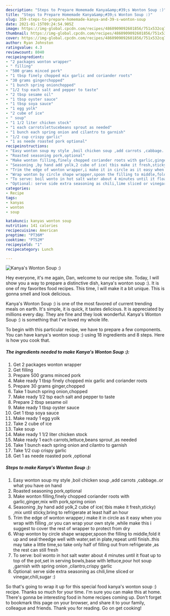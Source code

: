 ```yaml
---
description: "Steps to Prepare Homemade Kanya&amp;#39;s Wonton Soup :)"
title: "Steps to Prepare Homemade Kanya&amp;#39;s Wonton Soup :)"
slug: 359-steps-to-prepare-homemade-kanya-and-39-s-wonton-soup
date: 2021-01-15T09:24:54.905Z
image: https://img-global.cpcdn.com/recipes/4860909092601856/751x532cq70/kanyas-wonton-soup-recipe-main-photo.jpg
thumbnail: https://img-global.cpcdn.com/recipes/4860909092601856/751x532cq70/kanyas-wonton-soup-recipe-main-photo.jpg
cover: https://img-global.cpcdn.com/recipes/4860909092601856/751x532cq70/kanyas-wonton-soup-recipe-main-photo.jpg
author: Ryan Johnston
ratingvalue: 4.3
reviewcount: 8040
recipeingredient:
- "2 packages wonton wrapper"
- " filling"
- "500 grams minced pork"
- "1 tbsp finely chopped mix garlic and coriander roots"
- "30 grams gingerchopped"
- "1 bunch spring onionchopped"
- "1/2 tsp each salt and pepper to taste"
- "2 tbsp sesame oil"
- "1 tbsp oyster sauce"
- "1 tbsp soya sauce"
- "1 egg yolk"
- "2 cube of ice"
- " soup"
- "1 1/2 liter chicken stock"
- "1 each carrotslettucebeans sprout as needed"
- "1 bunch each spring onion and cilantro to garnish"
- "1/2 cup crispy garlic"
- "1 as neede roasted pork optional"
recipeinstructions:
- "Easy wonton soup my style ,boil chicken soup ,add carrots ,cabbage..or what you have on hand"
- "Roasted seasoning pork,optional"
- "Make wonton filling,finely chopped coriander roots with garlic,ginger,mix with pork,spring onion"
- "Seasoning ,by hand add yolk,2 cube of ice( tbis make it fresh,sticky) ,mix until sticky,bring to refrigerate at least half an hour"
- "Trim the edge of wonton wrapper,i make it in circle as it easy when you wrap with filling ,or you can wrap your own style ,while make this i suggest to cover the rest of wrapper to protect from dry"
- "Wrap wonton by circle shape wrapper,spoon the filling to middle,fold it up and seal theedge well with water,set in plate,repeat until finish..this may take a little time,so take only half of filling out from refrigerate ,as the rest can still fresh"
- "To serve: boil wonto in hot salt water about 4 minutes until it float up to top of the pot,set in serving bowls,base with lettuce,pour hot soup ,garnish with spring onion ,cilantro,crispy garlic"
- "Optional: serve side extra seasoning as chili,lime sliced or vinegar,chili,sugar :)"
categories:
- Recipe
tags:
- kanyas
- wonton
- soup

katakunci: kanyas wonton soup 
nutrition: 141 calories
recipecuisine: American
preptime: "PT36M"
cooktime: "PT52M"
recipeyield: "1"
recipecategory: Lunch

---
```



![Kanya&#39;s Wonton Soup :)](https://img-global.cpcdn.com/recipes/4860909092601856/751x532cq70/kanyas-wonton-soup-recipe-main-photo.jpg)

Hey everyone, it's me again, Dan, welcome to our recipe site. Today, I will show you a way to prepare a distinctive dish, kanya&#39;s wonton soup :). It is one of my favorites food recipes. This time, I will make it a bit unique. This is gonna smell and look delicious.

Kanya&#39;s Wonton Soup :) is one of the most favored of current trending meals on earth. It's simple, it is quick, it tastes delicious. It is appreciated by millions every day. They are fine and they look wonderful. Kanya&#39;s Wonton Soup :) is something that I've loved my whole life.




To begin with this particular recipe, we have to prepare a few components. You can have kanya&#39;s wonton soup :) using 18 ingredients and 8 steps. Here is how you cook that.

<!--inarticleads1-->

##### The ingredients needed to make Kanya&#39;s Wonton Soup :):

1. Get 2 packages wonton wrapper
1. Get  filling
1. Prepare 500 grams minced pork
1. Make ready 1 tbsp finely chopped mix garlic and coriander roots
1. Prepare 30 grams ginger,chopped
1. Take 1 bunch spring onion,chopped
1. Make ready 1/2 tsp each salt and pepper to taste
1. Prepare 2 tbsp sesame oil
1. Make ready 1 tbsp oyster sauce
1. Get 1 tbsp soya sauce
1. Make ready 1 egg yolk
1. Take 2 cube of ice
1. Take  soup
1. Make ready 1 1/2 liter chicken stock
1. Make ready 1 each carrots,lettuce,beans sprout ,as needed
1. Take 1 bunch each spring onion and cilantro to garnish
1. Take 1/2 cup crispy garlic
1. Get 1 as neede roasted pork ,optional




<!--inarticleads2-->

##### Steps to make Kanya&#39;s Wonton Soup :):

1. Easy wonton soup my style ,boil chicken soup ,add carrots ,cabbage..or what you have on hand
1. Roasted seasoning pork,optional
1. Make wonton filling,finely chopped coriander roots with garlic,ginger,mix with pork,spring onion
1. Seasoning ,by hand add yolk,2 cube of ice( tbis make it fresh,sticky) ,mix until sticky,bring to refrigerate at least half an hour
1. Trim the edge of wonton wrapper,i make it in circle as it easy when you wrap with filling ,or you can wrap your own style ,while make this i suggest to cover the rest of wrapper to protect from dry
1. Wrap wonton by circle shape wrapper,spoon the filling to middle,fold it up and seal theedge well with water,set in plate,repeat until finish..this may take a little time,so take only half of filling out from refrigerate ,as the rest can still fresh
1. To serve: boil wonto in hot salt water about 4 minutes until it float up to top of the pot,set in serving bowls,base with lettuce,pour hot soup ,garnish with spring onion ,cilantro,crispy garlic
1. Optional: serve side extra seasoning as chili,lime sliced or vinegar,chili,sugar :)




So that's going to wrap it up for this special food kanya&#39;s wonton soup :) recipe. Thanks so much for your time. I'm sure you can make this at home. There's gonna be interesting food in home recipes coming up. Don't forget to bookmark this page on your browser, and share it to your family, colleague and friends. Thank you for reading. Go on get cooking!
